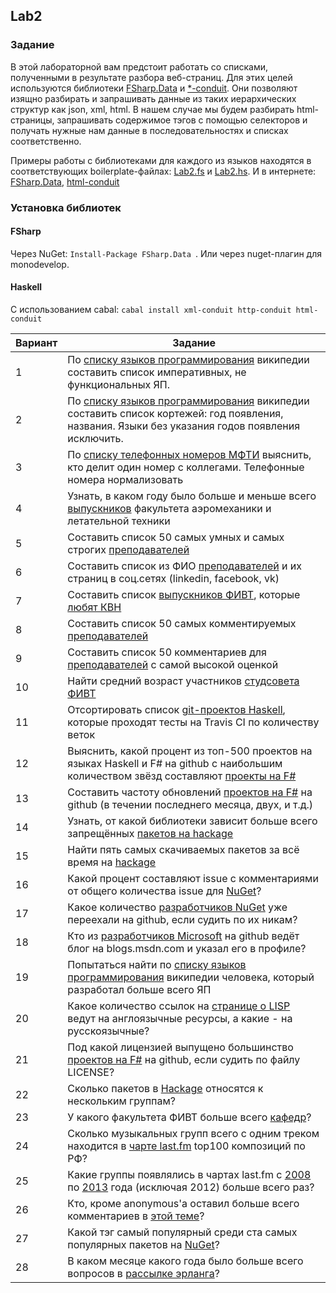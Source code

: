 ## Lab2
### Задание

В этой лабораторной вам предстоит работать со списками, полученными в результате разбора веб-страниц.
Для этих целей используются библиотеки [FSharp.Data](https://fsharp.github.io/FSharp.Data/library/HtmlParser.html) и [*-conduit](https://github.com/snoyberg/xml). Они позволяют изящно разбирать и запрашивать данные из таких иерархических структур как json, xml, html. В нашем случае мы будем разбирать html-страницы, запрашивать содержимое тэгов с помощью селекторов и получать нужные нам данные в последовательностях и списках соответственно.

Примеры работы с библиотеками для каждого из языков находятся в соответствующих boilerplate-файлах: [Lab2.fs](./Lab2.fs) и [Lab2.hs](./Lab2.hs). И в интернете: [FSharp.Data](https://fsharp.github.io/FSharp.Data/library/HtmlParser.html), [html-conduit](https://www.fpcomplete.com/school/starting-with-haskell/libraries-and-frameworks/text-manipulation/tagsoup)

### Установка библиотек
#### FSharp
Через NuGet: `Install-Package FSharp.Data `. Или через nuget-плагин для monodevelop.
#### Haskell
С использованием cabal: `cabal install xml-conduit http-conduit html-conduit`

|Вариант|Задание|
|---|---|
|1|По [списку языков программирования](http://en.wikipedia.org/wiki/List_of_programming_languages) википедии составить список императивных, не функциональных ЯП.|
|2|По [списку языков программирования](http://en.wikipedia.org/wiki/List_of_programming_languages) википедии составить список кортежей: год  появления, названия. Языки без указания годов появления исключить.|
|3|По [списку телефонных номеров МФТИ](http://mipt.ru/about/general/contacts/phones.php) выяснить, кто делит один номер с коллегами. Телефонные номера нормализовать|
|4|Узнать, в каком году было больше и меньше всего [выпускников](http://mipt.ru/dafe/graduaters/) факультета аэромеханики и летательной техники|
|5|Составить список 50 самых умных и самых строгих [преподавателей](http://wikimipt.org/index.php?title=%D0%9A%D0%B0%D1%82%D0%B5%D0%B3%D0%BE%D1%80%D0%B8%D1%8F:%D0%9F%D1%80%D0%B5%D0%BF%D0%BE%D0%B4%D0%B0%D0%B2%D0%B0%D1%82%D0%B5%D0%BB%D0%B8_%D0%BF%D0%BE_%D0%B0%D0%BB%D1%84%D0%B0%D0%B2%D0%B8%D1%82%D1%83)|
|6|Составить список из ФИО [преподавателей](http://wikimipt.org/index.php?title=%D0%9A%D0%B0%D1%82%D0%B5%D0%B3%D0%BE%D1%80%D0%B8%D1%8F:%D0%9F%D1%80%D0%B5%D0%BF%D0%BE%D0%B4%D0%B0%D0%B2%D0%B0%D1%82%D0%B5%D0%BB%D0%B8_%D0%BF%D0%BE_%D0%B0%D0%BB%D1%84%D0%B0%D0%B2%D0%B8%D1%82%D1%83) и их страниц в соц.сетях (linkedin, facebook, vk)|
|7|Составить список [выпускников ФИВТ](https://vk.com/fivtmipt), которые [любят КВН](https://vk.com/ligakvnmfti)|
|8|Составить список 50 самых комментируемых [преподавателей](http://wikimipt.org/index.php?title=%D0%9A%D0%B0%D1%82%D0%B5%D0%B3%D0%BE%D1%80%D0%B8%D1%8F:%D0%9F%D1%80%D0%B5%D0%BF%D0%BE%D0%B4%D0%B0%D0%B2%D0%B0%D1%82%D0%B5%D0%BB%D0%B8_%D0%BF%D0%BE_%D0%B0%D0%BB%D1%84%D0%B0%D0%B2%D0%B8%D1%82%D1%83)|
|9|Составить список 50 комментариев для [преподавателей](http://wikimipt.org/index.php?title=%D0%9A%D0%B0%D1%82%D0%B5%D0%B3%D0%BE%D1%80%D0%B8%D1%8F:%D0%9F%D1%80%D0%B5%D0%BF%D0%BE%D0%B4%D0%B0%D0%B2%D0%B0%D1%82%D0%B5%D0%BB%D0%B8_%D0%BF%D0%BE_%D0%B0%D0%BB%D1%84%D0%B0%D0%B2%D0%B8%D1%82%D1%83) с самой высокой оценкой|
|10|Найти средний возраст участников [студсовета ФИВТ](http://vk.com/stfivt)|
|11|Отсортировать список [git-проектов Haskell](https://github.com/haskell), которые проходят тесты на Travis CI по количеству веток|
|12|Выяснить, какой процент из топ-500 проектов на языках Haskell и F# на github с наибольшим количеством звёзд составляют [проекты на F#](https://github.com/search?utf8=%E2%9C%93&q=language%3AF%23&type=Repositories&ref=advsearch&l=F%23)|
|13|Составить частоту обновлений [проектов на F#](https://github.com/search?utf8=%E2%9C%93&q=language%3AF%23&type=Repositories&ref=advsearch&l=F%23) на github (в течении последнего месяца, двух, и т.д.)|
|14|Узнать, от какой библиотеки зависит больше всего запрещённых [пакетов на hackage](http://hackage.haskell.org/packages/deprecated)|
|15|Найти пять самых скачиваемых пакетов за всё время на [hackage](http://hackage.haskell.org/packages/top)|
|16|Какой процент составляют issue с комментариями от общего количества issue для [NuGet](https://github.com/nuget/home/issues?page=1&q=is%3Aissue+is%3Aopen)?|
|17|Какое количество [разработчиков NuGet](https://nuget.codeplex.com/team/view) уже переехали на github, если судить по их никам?|
|18|Кто из [разработчиков Microsoft](https://github.com/Microsoft) на github ведёт блог на blogs.msdn.com и указал его в профиле?|
|19|Попытаться найти по [списку языков программирования](http://en.wikipedia.org/wiki/List_of_programming_languages) википедии человека, который разработал больше всего ЯП|
|20|Какое количество ссылок на [странице о LISP](https://www.linux.org.ru/wiki/en/%D0%A7%D0%B0%D1%81%D1%82%D1%8C_1._%D0%9E%D0%B1%D1%89%D0%B8%D0%B5_%D0%B2%D0%BE%D0%BF%D1%80%D0%BE%D1%81%D1%8B_%D0%BE_Lisp) ведут на англоязычные ресурсы, а какие - на русскоязычные?|
|21|Под какой лицензией выпущено большинство [проектов на F#](https://github.com/search?utf8=%E2%9C%93&q=language%3AF%23&type=Repositories&ref=advsearch&l=F%23) на github, если судить по файлу LICENSE?|
|22|Сколько пакетов в [Hackage](http://hackage.haskell.org/packages/) относятся к нескольким группам?
|23|У какого факультета ФИВТ больше всего [кафедр](http://wikimipt.org/wiki/%D0%9A%D0%B0%D1%82%D0%B5%D0%B3%D0%BE%D1%80%D0%B8%D1%8F:%D0%9A%D0%B0%D1%84%D0%B5%D0%B4%D1%80%D1%8B_%D0%BF%D0%BE_%D0%B0%D0%BB%D1%84%D0%B0%D0%B2%D0%B8%D1%82%D1%83)?
|24|Сколько музыкальных групп всего с одним треком находится в [чарте last.fm](http://www.last.fm/charts/tracks/top/place/Russian+Federation?limit=100) top100 композиций по РФ?|
|25|Какие группы появлялись в чартах last.fm с [2008](http://www.last.fm/bestof/2008) по [2013](http://www.last.fm/bestof/2013) года (исключая 2012) больше всего раз?|
|26|Кто, кроме anonymous'а оставил больше всего комментариев в [этой теме](https://www.linux.org.ru/news/google/11404954)?|
|27|Какой тэг самый популярный среди ста самых популярных пакетов на [NuGet](https://www.nuget.org/stats/packages)?
|28|В каком месяце какого года было больше всего вопросов в [рассылке эрланга](http://erlang.org/pipermail/erlang-questions/)?|
